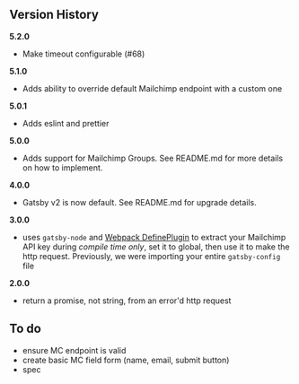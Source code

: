 ## Version History

**5.2.0**

-   Make timeout configurable (#68)

**5.1.0**

-   Adds ability to override default Mailchimp endpoint with a custom one

**5.0.1**

-   Adds eslint and prettier

**5.0.0**

-   Adds support for Mailchimp Groups. See README.md for more details on how to implement.

**4.0.0**

-   Gatsby v2 is now default. See README.md for upgrade details.

**3.0.0**

-   uses `gatsby-node` and [Webpack DefinePlugin](https://webpack.js.org/plugins/define-plugin/) to
    extract your Mailchimp API key during _compile time only_, set it to global, then use it to make
    the http request. Previously, we were importing your entire `gatsby-config` file

**2.0.0**

-   return a promise, not string, from an error'd http request

## To do

-   ensure MC endpoint is valid
-   create basic MC field form (name, email, submit button)
-   spec
